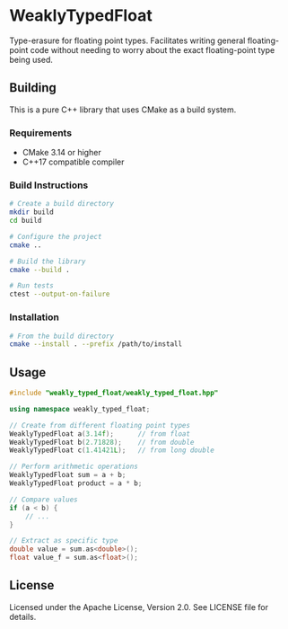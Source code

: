 # WeaklyTypedFloat
Type-erasure for floating point types. Facilitates writing general floating-point code without needing to worry about the exact floating-point type being used.

## Building

This is a pure C++ library that uses CMake as a build system.

### Requirements
- CMake 3.14 or higher
- C++17 compatible compiler

### Build Instructions

```bash
# Create a build directory
mkdir build
cd build

# Configure the project
cmake ..

# Build the library
cmake --build .

# Run tests
ctest --output-on-failure
```

### Installation

```bash
# From the build directory
cmake --install . --prefix /path/to/install
```

## Usage

```cpp
#include "weakly_typed_float/weakly_typed_float.hpp"

using namespace weakly_typed_float;

// Create from different floating point types
WeaklyTypedFloat a(3.14f);      // from float
WeaklyTypedFloat b(2.71828);    // from double
WeaklyTypedFloat c(1.41421L);   // from long double

// Perform arithmetic operations
WeaklyTypedFloat sum = a + b;
WeaklyTypedFloat product = a * b;

// Compare values
if (a < b) {
    // ...
}

// Extract as specific type
double value = sum.as<double>();
float value_f = sum.as<float>();
```

## License

Licensed under the Apache License, Version 2.0. See LICENSE file for details.
